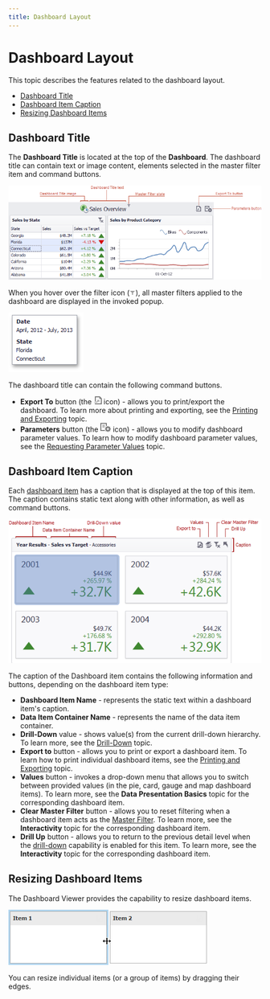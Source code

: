 ```yaml
---
title: Dashboard Layout
---
```

# Dashboard Layout
This topic describes the features related to the dashboard layout.
* [Dashboard Title](#dashboard-title)
* [Dashboard Item Caption](#dashboard-item-caption)
* [Resizing Dashboard Items](#resizing-dashboard-items)

## <a name="dashboard-title"/>Dashboard Title
The **Dashboard Title** is located at the top of the **Dashboard**. The dashboard title can contain text or image content, elements selected in the master filter item and command buttons.

![DashboardTitleArea](../../../images/Img19734.png)

When you hover over the filter icon (![DashboardTitle_MasterFilterIcon](../../../images/Img23138.png)), all master filters applied to the dashboard are displayed in the invoked popup.

![DashboardTitle_MasterFilterPopup](../../../images/Img23137.png)

The dashboard title can contain the following command buttons.
* **Export To** button (the ![ExportToButton_TitleWin](../../../images/Img23209.png) icon) - allows you to print/export the dashboard. To learn more about printing and exporting, see the [Printing and Exporting](../../../../dashboard-for-desktop/articles/dashboard-viewer/printing-and-exporting.md) topic.
* **Parameters** button (the ![Parameters_ParametersButtonWin_Title](../../../images/Img21814.png) icon) - allows you to modify dashboard parameter values. To learn how to modify dashboard parameter values, see the [Requesting Parameter Values](../../../../dashboard-for-desktop/articles/dashboard-viewer/dashboard-parameters/requesting-parameter-values.md) topic.

## <a name="dashboard-item-caption"/>Dashboard Item Caption
Each [dashboard item](../../../../dashboard-for-desktop/articles/dashboard-viewer/dashboard-items.md) has a caption that is displayed at the top of this item. The caption contains static text along with other information, as well as command buttons.

![DashboardItem_Caption](../../../images/Img18278.png)

The caption of the Dashboard item contains the following information and buttons, depending on the dashboard item type:
* **Dashboard Item Name** - represents the static text within a dashboard item's caption.
* **Data Item Container Name** - represents the name of the data item container.
* **Drill-Down** value - shows value(s) from the current drill-down hierarchy. To learn more, see the [Drill-Down](../../../../dashboard-for-desktop/articles/dashboard-viewer/data-presentation/drill-down.md) topic.
* **Export to** button - allows you to print or export a dashboard item. To learn how to print individual dashboard items, see the [Printing and Exporting](../../../../dashboard-for-desktop/articles/dashboard-viewer/printing-and-exporting.md) topic.
* **Values** button - invokes a drop-down menu that allows you to switch between provided values (in the pie, card, gauge and map dashboard items). To learn more, see the **Data Presentation Basics** topic for the corresponding dashboard item.
* **Clear Master Filter** button - allows you to reset filtering when a dashboard item acts as the [Master Filter](../../../../dashboard-for-desktop/articles/dashboard-viewer/data-presentation/master-filtering.md). To learn more, see the **Interactivity** topic for the corresponding dashboard item.
* **Drill Up** button - allows you to return to the previous detail level when the [drill-down](../../../../dashboard-for-desktop/articles/dashboard-viewer/data-presentation/drill-down.md) capability is enabled for this item. To learn more, see the **Interactivity** topic for the corresponding dashboard item.

## <a name="resizing-dashboard-items"/>Resizing Dashboard Items
The Dashboard Viewer provides the capability to resize dashboard items.

![Layout_ResizingItem](../../../images/Img20595.png)

You can resize individual items (or a group of items) by dragging their edges.